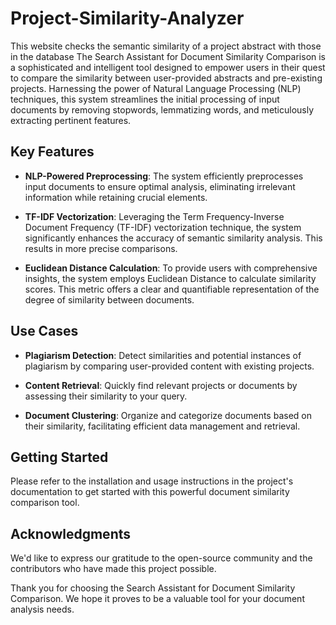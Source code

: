 # Project-Similarity-Analyzer
This website checks the semantic similarity of a project abstract with those in the database
The Search Assistant for Document Similarity Comparison is a sophisticated and intelligent tool designed to empower users in their quest to compare the similarity between user-provided abstracts and pre-existing projects. Harnessing the power of Natural Language Processing (NLP) techniques, this system streamlines the initial processing of input documents by removing stopwords, lemmatizing words, and meticulously extracting pertinent features.

## Key Features

- **NLP-Powered Preprocessing**: The system efficiently preprocesses input documents to ensure optimal analysis, eliminating irrelevant information while retaining crucial elements.

- **TF-IDF Vectorization**: Leveraging the Term Frequency-Inverse Document Frequency (TF-IDF) vectorization technique, the system significantly enhances the accuracy of semantic similarity analysis. This results in more precise comparisons.

- **Euclidean Distance Calculation**: To provide users with comprehensive insights, the system employs Euclidean Distance to calculate similarity scores. This metric offers a clear and quantifiable representation of the degree of similarity between documents.

## Use Cases

- **Plagiarism Detection**: Detect similarities and potential instances of plagiarism by comparing user-provided content with existing projects.

- **Content Retrieval**: Quickly find relevant projects or documents by assessing their similarity to your query.

- **Document Clustering**: Organize and categorize documents based on their similarity, facilitating efficient data management and retrieval.

## Getting Started

Please refer to the installation and usage instructions in the project's documentation to get started with this powerful document similarity comparison tool.


## Acknowledgments

We'd like to express our gratitude to the open-source community and the contributors who have made this project possible.

Thank you for choosing the Search Assistant for Document Similarity Comparison. We hope it proves to be a valuable tool for your document analysis needs.
